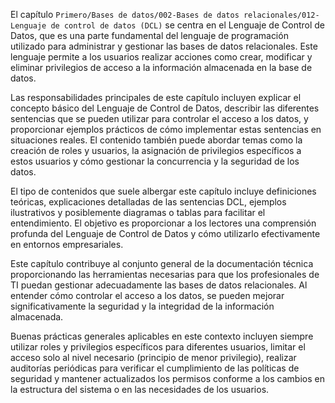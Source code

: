 El capítulo `Primero/Bases de datos/002-Bases de datos relacionales/012-Lenguaje de control de datos (DCL)` se centra en el Lenguaje de Control de Datos, que es una parte fundamental del lenguaje de programación utilizado para administrar y gestionar las bases de datos relacionales. Este lenguaje permite a los usuarios realizar acciones como crear, modificar y eliminar privilegios de acceso a la información almacenada en la base de datos.

Las responsabilidades principales de este capítulo incluyen explicar el concepto básico del Lenguaje de Control de Datos, describir las diferentes sentencias que se pueden utilizar para controlar el acceso a los datos, y proporcionar ejemplos prácticos de cómo implementar estas sentencias en situaciones reales. El contenido también puede abordar temas como la creación de roles y usuarios, la asignación de privilegios específicos a estos usuarios y cómo gestionar la concurrencia y la seguridad de los datos.

El tipo de contenidos que suele albergar este capítulo incluye definiciones teóricas, explicaciones detalladas de las sentencias DCL, ejemplos ilustrativos y posiblemente diagramas o tablas para facilitar el entendimiento. El objetivo es proporcionar a los lectores una comprensión profunda del Lenguaje de Control de Datos y cómo utilizarlo efectivamente en entornos empresariales.

Este capítulo contribuye al conjunto general de la documentación técnica proporcionando las herramientas necesarias para que los profesionales de TI puedan gestionar adecuadamente las bases de datos relacionales. Al entender cómo controlar el acceso a los datos, se pueden mejorar significativamente la seguridad y la integridad de la información almacenada.

Buenas prácticas generales aplicables en este contexto incluyen siempre utilizar roles y privilegios específicos para diferentes usuarios, limitar el acceso solo al nivel necesario (principio de menor privilegio), realizar auditorías periódicas para verificar el cumplimiento de las políticas de seguridad y mantener actualizados los permisos conforme a los cambios en la estructura del sistema o en las necesidades de los usuarios.
